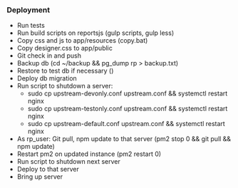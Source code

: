 ### Deployment

- Run tests
- Run build scripts on reportsjs (gulp scripts, gulp less)
- Copy css and js to app/resources (copy.bat)
- Copy designer.css to app/public
- Git check in and push
- Backup db (cd ~/backup && pg_dump rp > backup.txt)
- Restore to test db if necessary ()
- Deploy db migration
- Run script to shutdown a server:
  - sudo cp upstream-devonly.conf upstream.conf && systemctl restart nginx
  - sudo cp upstream-testonly.conf upstream.conf && systemctl restart nginx
  - sudo cp upstream-default.conf upstream.conf && systemctl restart nginx
- As rp_user: Git pull, npm update to that server (pm2 stop 0 && git pull && npm update)
- Restart pm2 on updated instance (pm2 restart 0)
- Run script to shutdown next server
- Deploy to that server
- Bring up server